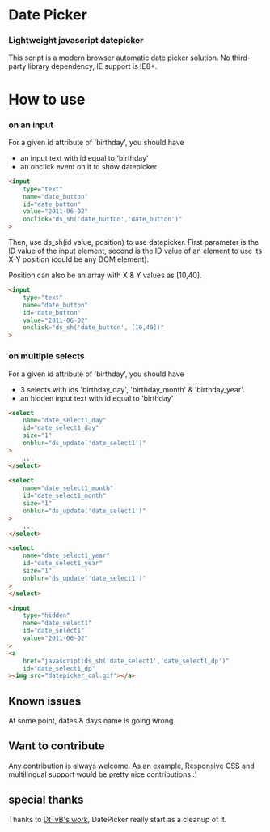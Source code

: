 # Date Picker
### Lightweight javascript datepicker

This script is a modern browser automatic date picker solution. 
No third-party library dependency, IE support is IE8+.


# How to use
### on an input
For a given id attribute of 'birthday', you should have
- an input text with id equal to 'birthday'
- an onclick event on it to show datepicker 

```html
<input 
	type="text" 
	name="date_button" 
	id="date_button" 
	value="2011-06-02" 
	onclick="ds_sh('date_button','date_button')"
>
```

Then, use ds_sh(id value, position) to use datepicker. 
First parameter is the ID value of the input element, second is the ID value of an element to use its X-Y position (could be any DOM element). 

Position can also be an array with X & Y values as [10,40].

```html
<input
	type="text"
	name="date_button"
	id="date_button"
	value="2011-06-02"
	onclick="ds_sh('date_button', [10,40])"
>
```


### on multiple selects
For a given id attribute of 'birthday', you should have
- 3 selects with ids 'birthday_day', 'birthday_month' & 'birthday_year'.
- an hidden input text with id equal to 'birthday'

```html
<select
	name="date_select1_day"
	id="date_select1_day"
	size="1"
	onblur="ds_update('date_select1')"
>
	...
</select>
			
<select
	name="date_select1_month"
	id="date_select1_month"
	size="1"
	onblur="ds_update('date_select1')"
>
	...
</select>

<select
	name="date_select1_year"
	id="date_select1_year"
	size="1"
	onblur="ds_update('date_select1')"
>
</select>

<input
	type="hidden"
	name="date_select1"
	id="date_select1"
	value="2011-06-02"
>
<a
	href="javascript:ds_sh('date_select1','date_select1_dp')"
	id="date_select1_dp"
><img src="datepicker_cal.gif"></a>
```


## Known issues

At some point, dates & days name is going wrong.


## Want to contribute
Any contribution is always welcome.
As an example, Responsive CSS and multilingual support would be pretty nice contributions :)

## special thanks
Thanks to [DtTvB's work](http://javascriptkit.com/script/script2/dyndateselector.shtml), DatePicker really start as a cleanup of it.
